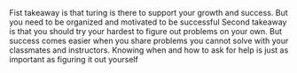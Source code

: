 Fist takeaway is that turing is there to support your growth and success. But you need to be organized and motivated to be successful
Second takeaway is that you should try your hardest to figure out problems on your own. But success comes easier when you share problems you cannot solve with your classmates and instructors. Knowing when and how to ask for help is just as important as figuring it out yourself
